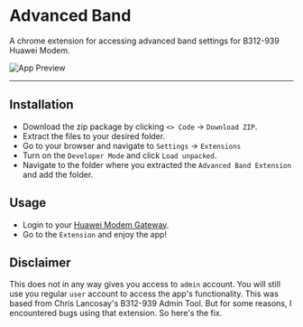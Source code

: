# Advanced Band

A chrome extension for accessing advanced band settings for B312-939 Huawei Modem.

![App Preview](https://i.imgur.com/qQ3WTaR.jpg)

---

## Installation

- Download the zip package by clicking `<> Code` -> `Download ZIP`.
- Extract the files to your desired folder.
- Go to your browser and navigate to `Settings` -> `Extensions`
- Turn on the `Developer Mode` and click `Load unpacked`.
- Navigate to the folder where you extracted the `Advanced Band Extension` and add the folder.

## Usage

- Login to your [Huawei Modem Gateway](http://192.168.254.254).
- Go to the `Extension` and enjoy the app!

## Disclaimer

This does not in any way gives you access to `admin` account. You will still use you regular `user` account to access the app's functionality.
This was based from Chris Lancosay's B312-939 Admin Tool. But for some reasons, I encountered bugs using that extension. So here's the fix.
